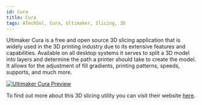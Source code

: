 ```yaml
---
id: Cura
title: Cura
tags: ATechSol, Cura, Ultimaker, Slicing, 3D
---
```


Ultimaker Cura is a free and open source 3D slicing application that is widely used in the 3D printing industry due to its extensive features and capabilities. Available on all desktop systems it serves to split a 3D model into layers and determine the path a printer should take to create the model. It allows for the adjustment of fill gradients, printing patterns, speeds, supports, and much more.

[<img alt="Ultimaker Cura Preview" src="/img/Cura.png" />](https://ultimaker.com/software/ultimaker-cura)

To find out more about this 3D slicing utility you can visit their website [here](https://ultimaker.com/software/ultimaker-cura).
